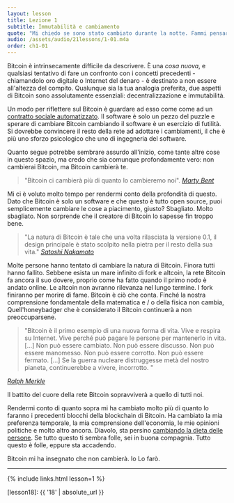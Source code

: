 ```yaml
---
layout: lesson
title: Lezione 1
subtitle: Immutabilità e cambiamento
quote: "Mi chiedo se sono stato cambiato durante la notte. Fammi pensare. Ero lo stesso quando mi sono alzato stamattina? Mi sembra quasi di ricordare di essermi sentito un po 'diverso. Ma se non sono la stessa cosa, la domanda successiva è "Chi sono io?" Ah, questo è il grande enigma!"
audio: /assets/audio/21lessons/1-01.m4a
order: ch1-01
---
```


Bitcoin è intrinsecamente difficile da descrivere. È una *cosa nuova*, e qualsiasi tentativo di fare un confronto con i concetti precedenti - chiamandolo oro digitale o Internet del denaro - è destinato a non essere all'altezza del compito. Qualunque sia la tua analogia preferita, due aspetti di Bitcoin sono assolutamente essenziali: decentralizzazione e immutabilità.

Un modo per riflettere sul  Bitcoin è guardare ad esso come come ad un [contratto sociale automatizzato][automated social contract]. Il software è solo un pezzo del puzzle e sperare di cambiare Bitcoin cambiando il software è un esercizio di futilità. Si dovrebbe convincere il resto della rete ad adottare i cambiamenti,  il che è più uno sforzo psicologico che uno di ingegneria del software.

Quanto segue potrebbe sembrare assurdo all'inizio, come tante altre cose in questo spazio, ma credo che sia comunque profondamente vero: non cambierai Bitcoin, ma Bitcoin cambierà te.

> "Bitcoin ci cambierà più di quanto lo cambieremo noi". 
> <cite>[Marty Bent][bent]</cite>

Mi ci è voluto molto tempo per rendermi conto della profondità di questo. Dato che Bitcoin è solo un software e che questo è tutto open source, puoi semplicemente cambiare le cose a piacimento, giusto? Sbagliato. Molto sbagliato. Non sorprende che il creatore di Bitcoin lo sapesse fin troppo bene.

> "La natura di Bitcoin è tale che una volta rilasciata la versione 0.1, il design principale è stato scolpito nella pietra per il resto della sua vita."
> <cite>[Satoshi Nakamoto]</cite>

Molte persone hanno tentato di cambiare la natura di Bitcoin. Finora tutti hanno fallito. Sebbene esista un mare infinito di fork e altcoin, la rete Bitcoin fa ancora il suo dovere, proprio come ha fatto quando il primo nodo è andato online. Le altcoin non avranno rilevanza nel lungo termine. I fork finiranno per morire di fame. Bitcoin è ciò che conta. Finché la nostra comprensione fondamentale della matematica e / o della fisica non cambia, Quell'honeybadger che è considerato il Bitcoin continuerà a non preoccuparsene.

> "Bitcoin è il primo esempio di una nuova forma di vita. Vive e respira su Internet. Vive perché può pagare le persone per mantenerlo in vita. [...] Non può essere cambiato. Non può essere discusso. Non può essere manomesso. Non può essere corrotto. Non può essere fermato. [...] Se la guerra nucleare distruggesse metà del nostro pianeta, continuerebbe a vivere, incorrotto. "

<cite>[Ralph Merkle]</cite>

Il battito del cuore della rete Bitcoin sopravviverà a quello di tutti noi.

Rendermi conto di quanto sopra mi ha cambiato molto più di quanto lo faranno 
i precedenti blocchi della blockchain di Bitcoin. Ha cambiato la mia preferenza 
temporale, la mia comprensione dell'economia, le mie opinioni politiche e molto 
altro ancora. Diavolo, sta persino [cambiando la dieta delle persone][carnivores]. 
Se tutto questo ti sembra folle, sei in buona compagnia. Tutto questo 
è folle, eppure sta accadendo. 

Bitcoin mi ha insegnato che non cambierà. Io Lo farò.

---

{% include links.html lesson=1 %}

<!-- Internal -->
[gravity]: https://dergigi.com/2019/05/01/bitcoins-gravity/
[proof-of-life]: https://dergigi.com/2019/08/07/proof-of-life/
[lesson18]: {{ '18' | absolute_url }}

<!-- Further Reading -->
[automated social contract]: https://medium.com/@hasufly/bitcoins-social-contract-1f8b05ee24a9
[carnivores]: https://motherboard.vice.com/en_us/article/ne74nw/inside-the-world-of-the-bitcoin-carnivores
[tftc]: https://tftc.io/tales-from-the-crypt/
[bent]: https://tftc.io/martys-bent/

<!-- Quotes -->
[Ralph Merkle]: http://merkle.com/papers/DAOdemocracyDraft.pdf
[Satoshi Nakamoto]: https://bitcointalk.org/index.php?topic=195.msg1611#msg1611

<!-- Twitter People -->
[Marty Bent]: https://twitter.com/martybent

<!-- Wikipedia -->
[alice]: https://en.wikipedia.org/wiki/Alice%27s_Adventures_in_Wonderland
[carroll]: https://en.wikipedia.org/wiki/Lewis_Carroll
